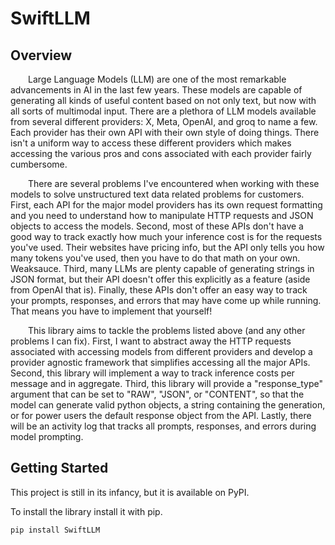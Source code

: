 # SwiftLLM

## Overview

&emsp;&emsp;Large Language Models (LLM) are one of the most remarkable advancements in AI in the last few years. These models are capable of generating all kinds of useful content based on not only text, but now with all sorts of multimodal input. There are a plethora of LLM models available from several different providers: X, Meta, OpenAI, and groq to name a few. Each provider has their own API with their own style of doing things. There isn't a uniform way to access these different providers which makes accessing the various pros and cons associated with each provider fairly cumbersome.

&emsp;&emsp;There are several problems I've encountered when working with these models to solve unstructured text data related problems for customers. First, each API for the major model providers has its own request formatting and you need to understand how to manipulate HTTP requests and JSON objects to access the models. Second, most of these APIs don't have a good way to track exactly how much your inference cost is for the requests you've used. Their websites have pricing info, but the API only tells you how many tokens you've used, then you have to do that math on your own. Weaksauce. Third, many LLMs are plenty capable of generating strings in JSON format, but their API doesn't offer this explicitly as a feature (aside from OpenAI that is). Finally, these APIs don't offer an easy way to track your prompts, responses, and errors that may have come up while running. That means you have to implement that yourself!

&emsp;&emsp;This library aims to tackle the problems listed above (and any other problems I can fix). First, I want to abstract away the HTTP requests associated with accessing models from different providers and develop a provider agnostic framework that simplifies accessing all the major APIs. Second, this library will implement a way to track inference costs per message and in aggregate. Third, this library will provide a "response_type" argument that can be set to "RAW", "JSON", or "CONTENT", so that the model can generate valid python objects, a string containing the generation, or for power users the default response object from the API. Lastly, there will be an activity log that tracks all prompts, responses, and errors during model prompting. 

## Getting Started

This project is still in its infancy, but it is available on PyPI.


To install the library install it with pip.

<code>pip install SwiftLLM</code>

